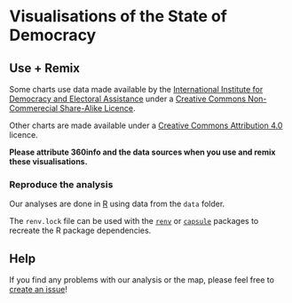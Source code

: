 # Visualisations of the State of Democracy

## Use + Remix

Some charts use data made available by the [International Institute for Democracy and Electoral Assistance](https://www.idea.int/gsod-indices) under a [Creative Commons Non-Commerecial Share-Alike Licence](https://www.idea.int/creative-commons-licence).

Other charts are made available under a [Creative Commons Attribution 4.0](https://creativecommons.org/licenses/by/4.0) licence.

**Please attribute 360info and the data sources when you use and remix these visualisations.**

### Reproduce the analysis

Our analyses are done in [R](http://r-project.org) using data from the `data` folder.

The `renv.lock` file can be used with the [`renv`](https://rstudio.github.io/renv) or [`capsule`](https://github.com/MilesMcBain/capsule) packages to recreate the R package dependencies.

## Help

If you find any problems with our analysis or the map, please feel free to [create an issue](https://github.com/360-info/report-state-of-democracy/issues/new)!
